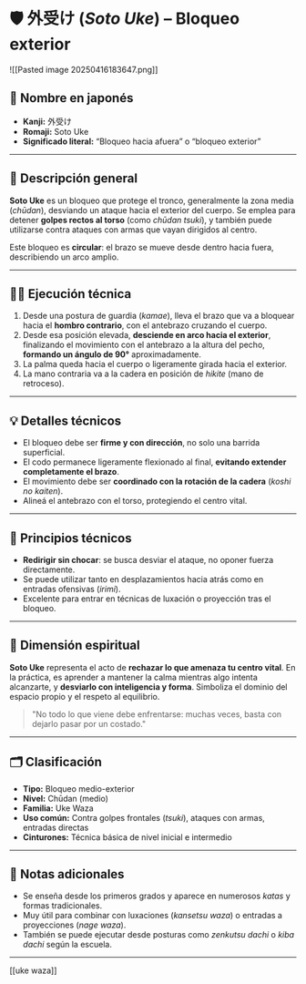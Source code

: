 # 🛡️ 外受け (*Soto Uke*) – Bloqueo exterior

![[Pasted image 20250416183647.png]]

## 🧾 Nombre en japonés
- **Kanji:** 外受け
- **Romaji:** Soto Uke
- **Significado literal:** “Bloqueo hacia afuera” o “bloqueo exterior”

---

## 📖 Descripción general

**Soto Uke** es un bloqueo que protege el tronco, generalmente la zona media (*chūdan*), desviando un ataque hacia el exterior del cuerpo. Se emplea para detener **golpes rectos al torso** (como *chūdan tsuki*), y también puede utilizarse contra ataques con armas que vayan dirigidos al centro.

Este bloqueo es **circular**: el brazo se mueve desde dentro hacia fuera, describiendo un arco amplio.

---

## 🧍‍♂️ Ejecución técnica

1. Desde una postura de guardia (*kamae*), lleva el brazo que va a bloquear hacia el **hombro contrario**, con el antebrazo cruzando el cuerpo.
2. Desde esa posición elevada, **desciende en arco hacia el exterior**, finalizando el movimiento con el antebrazo a la altura del pecho, **formando un ángulo de 90°** aproximadamente.
3. La palma queda hacia el cuerpo o ligeramente girada hacia el exterior.
4. La mano contraria va a la cadera en posición de *hikite* (mano de retroceso).

---

## 💡 Detalles técnicos

- El bloqueo debe ser **firme y con dirección**, no solo una barrida superficial.
- El codo permanece ligeramente flexionado al final, **evitando extender completamente el brazo**.
- El movimiento debe ser **coordinado con la rotación de la cadera** (*koshi no kaiten*).
- Alineá el antebrazo con el torso, protegiendo el centro vital.

---

## 🧠 Principios técnicos

- **Redirigir sin chocar**: se busca desviar el ataque, no oponer fuerza directamente.
- Se puede utilizar tanto en desplazamientos hacia atrás como en entradas ofensivas (*irimi*).
- Excelente para entrar en técnicas de luxación o proyección tras el bloqueo.

---

## 🧘 Dimensión espiritual

**Soto Uke** representa el acto de **rechazar lo que amenaza tu centro vital**. En la práctica, es aprender a mantener la calma mientras algo intenta alcanzarte, y **desviarlo con inteligencia y forma**. Simboliza el dominio del espacio propio y el respeto al equilibrio.

> "No todo lo que viene debe enfrentarse: muchas veces, basta con dejarlo pasar por un costado."

---

## 🗂 Clasificación

- **Tipo:** Bloqueo medio-exterior
- **Nivel:** Chūdan (medio)
- **Familia:** Uke Waza
- **Uso común:** Contra golpes frontales (*tsuki*), ataques con armas, entradas directas
- **Cinturones:** Técnica básica de nivel inicial e intermedio

---

## 📝 Notas adicionales

- Se enseña desde los primeros grados y aparece en numerosos *katas* y formas tradicionales.
- Muy útil para combinar con luxaciones (*kansetsu waza*) o entradas a proyecciones (*nage waza*).
- También se puede ejecutar desde posturas como *zenkutsu dachi* o *kiba dachi* según la escuela.

---
[[uke waza]]
